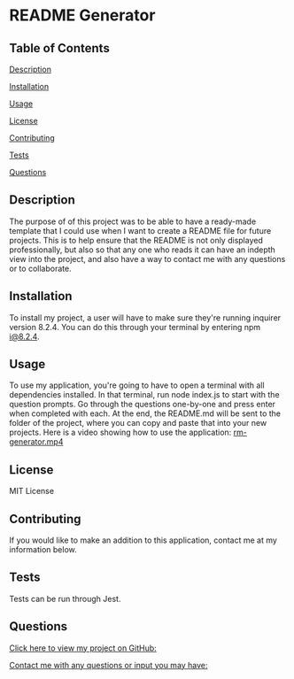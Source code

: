 # README Generator

## Table of Contents

[Description](#description)

[Installation](#installation)

[Usage](#usage)

[License](#license)

[Contributing](#contributing)

[Tests](#tests)

[Questions](#questions)

## Description

The purpose of of this project was to be able to have a ready-made template that I could use when I want to create a README file for future projects. This is to help ensure that the README is not only displayed professionally, but also so that any one who reads it can have an indepth view into the project, and also have a way to contact me with any questions or to collaborate.

## Installation

To install my project, a user will have to make sure they're running inquirer version 8.2.4. You can do this through your terminal by entering npm i@8.2.4.

## Usage

To use my application, you're going to have to open a terminal with all dependencies installed. In that terminal, run node index.js to start with the question prompts. Go through the questions one-by-one and press enter when completed with each. At the end, the README.md will be sent to the folder of the project, where you can copy and paste that into your new projects. Here is a video showing how to use the application: [rm-generator.mp4](https://drive.google.com/file/d/1xSffXaRhHhu15xNjaPnOTn4tOgU-AA6U/view?usp=drive_link)

## License

MIT License

## Contributing

If you would like to make an addition to this application, contact me at my information below.

## Tests

Tests can be run through Jest.

## Questions

[Click here to view my project on GitHub:](https://www.github.com/mndanh)

[Contact me with any questions or input you may have:](mndanh@gmail.com)
